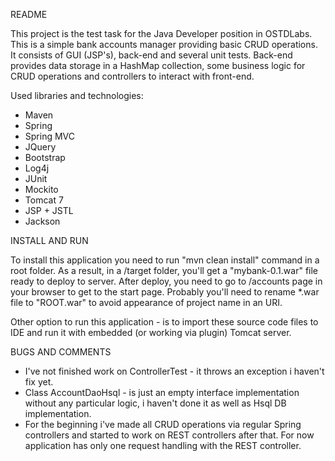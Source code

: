 README

This project is the test task for the Java Developer position in OSTDLabs.
This is a simple bank accounts manager providing basic CRUD operations.
It consists of GUI (JSP's), back-end and several unit tests.
Back-end provides data storage in a HashMap collection, some business logic
for CRUD operations and controllers to interact with front-end.

Used libraries and technologies:
- Maven
- Spring
- Spring MVC
- JQuery
- Bootstrap
- Log4j
- JUnit
- Mockito
- Tomcat 7
- JSP + JSTL
- Jackson

INSTALL AND RUN

To install this application you need to run "mvn clean install" command in a root folder.
As a result, in a /target folder, you'll get a "mybank-0.1.war" file ready to deploy to server.
After deploy, you need to go to /accounts page in your browser to get to the start page.
Probably you'll need to rename *.war file to "ROOT.war" to avoid appearance of project name
in an URI.

Other option to run this application - is to import these source code files to IDE
and run it with embedded (or working via plugin) Tomcat server.

BUGS AND COMMENTS

- I've not finished work on ControllerTest - it throws an exception i haven't fix yet.
- Class AccountDaoHsql - is just an empty interface implementation without any
particular logic, i haven't done it as well as Hsql DB implementation.
- For the beginning i've made all CRUD operations via regular Spring controllers
and started to work on REST controllers after that. For now application has
only one request handling with the REST controller.